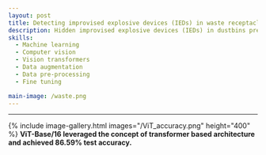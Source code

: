 ```yaml
---
layout: post
title: Detecting improvised explosive devices (IEDs) in waste receptacle using vision transformer (ViT).
description: Hidden improvised explosive devices (IEDs) in dustbins present major hazards to the lives of the populace. This project was intended to develop an advanced AI algorithm to detect explosives within waste bins using Vision Transformers (ViTs). In this work I, gathered quality database of images which includes IEDs and non-IEDs images, identified suitable algorithm of deep learning to detect IEDs in dustbins effectively, fine-tuned pretrained ViT, and trained model for multiple classes of wastes so it can detect IED among these classes. Among multiple varaints of ViTs (ViT-Base/16, ViT-Base/32, ViT-Large/16, ViT-Large/32, and Vit-Huge/14), I chose ViT-Base/16 and fine-tuned it. The outcomes make it explicit that ViTs perform better (86.59% accuracy) in capturing the global information in an image as compared to CNNs.
skills: 
  - Machine learning
  - Computer vision
  - Vision transformers
  - Data augmentation
  - Data pre-processing
  - Fine tuning

main-image: /waste.png
---
```


---
{% include image-gallery.html images="/ViT_accuracy.png" height="400" %}
**ViT-Base/16 leveraged the concept of transformer based architecture and achieved 86.59% test accuracy.**  
<br>


